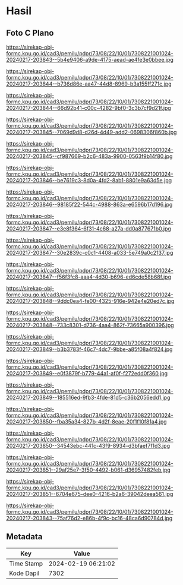 # Hasil

## Foto C Plano

https://sirekap-obj-formc.kpu.go.id/cad3/pemilu/pdpr/73/08/22/10/01/7308221001024-20240217-203843--5b4e9406-a9de-4175-aead-ae4fe3e0bbee.jpg

https://sirekap-obj-formc.kpu.go.id/cad3/pemilu/pdpr/73/08/22/10/01/7308221001024-20240217-203844--b736d86e-aa47-44d8-8969-b3a155ff271c.jpg

https://sirekap-obj-formc.kpu.go.id/cad3/pemilu/pdpr/73/08/22/10/01/7308221001024-20240217-203844--66d92b41-c00c-4282-9bf0-3c3b7cf9d21f.jpg

https://sirekap-obj-formc.kpu.go.id/cad3/pemilu/pdpr/73/08/22/10/01/7308221001024-20240217-203845--7069d9d8-d26d-4d49-add2-0698306f860b.jpg

https://sirekap-obj-formc.kpu.go.id/cad3/pemilu/pdpr/73/08/22/10/01/7308221001024-20240217-203845--cf987669-b2c6-483a-9900-0563f9b14f80.jpg

https://sirekap-obj-formc.kpu.go.id/cad3/pemilu/pdpr/73/08/22/10/01/7308221001024-20240217-203846--be7619c3-8d0a-4fd2-8ab1-8801e9a63d5e.jpg

https://sirekap-obj-formc.kpu.go.id/cad3/pemilu/pdpr/73/08/22/10/01/7308221001024-20240217-203846--98185f22-544c-4988-863a-e6596b17d196.jpg

https://sirekap-obj-formc.kpu.go.id/cad3/pemilu/pdpr/73/08/22/10/01/7308221001024-20240217-203847--e3e8f364-6f31-4c68-a27a-dd0a877671b0.jpg

https://sirekap-obj-formc.kpu.go.id/cad3/pemilu/pdpr/73/08/22/10/01/7308221001024-20240217-203847--30e2839c-c0c1-4408-a033-5e749a0c2137.jpg

https://sirekap-obj-formc.kpu.go.id/cad3/pemilu/pdpr/73/08/22/10/01/7308221001024-20240217-203847--f56f3fc8-aaa4-4d30-b696-ed6cde58b68f.jpg

https://sirekap-obj-formc.kpu.go.id/cad3/pemilu/pdpr/73/08/22/10/01/7308221001024-20240217-203848--9ddc0ea4-fe00-4325-916e-942e4e20ed7c.jpg

https://sirekap-obj-formc.kpu.go.id/cad3/pemilu/pdpr/73/08/22/10/01/7308221001024-20240217-203848--733c8301-d736-4aa4-862f-73665a900396.jpg

https://sirekap-obj-formc.kpu.go.id/cad3/pemilu/pdpr/73/08/22/10/01/7308221001024-20240217-203849--b3b3783f-46c7-4dc7-9bbe-a85f08a4f824.jpg

https://sirekap-obj-formc.kpu.go.id/cad3/pemilu/pdpr/73/08/22/10/01/7308221001024-20240217-203849--e0f3879f-b779-44a1-af0f-f272edd0f360.jpg

https://sirekap-obj-formc.kpu.go.id/cad3/pemilu/pdpr/73/08/22/10/01/7308221001024-20240217-203849--185516ed-9fb3-4fde-81d5-c36b2056edd1.jpg

https://sirekap-obj-formc.kpu.go.id/cad3/pemilu/pdpr/73/08/22/10/01/7308221001024-20240217-203850--fba35a34-827b-4d2f-8eae-20f1f10f81a4.jpg

https://sirekap-obj-formc.kpu.go.id/cad3/pemilu/pdpr/73/08/22/10/01/7308221001024-20240217-203850--34543ebc-441c-43f9-8934-d3bfaef7f1d3.jpg

https://sirekap-obj-formc.kpu.go.id/cad3/pemilu/pdpr/73/08/22/10/01/7308221001024-20240217-203851--29af25e7-3f50-4492-b061-d36957482feb.jpg

https://sirekap-obj-formc.kpu.go.id/cad3/pemilu/pdpr/73/08/22/10/01/7308221001024-20240217-203851--6704e675-dee0-4216-b2a6-39042deea561.jpg

https://sirekap-obj-formc.kpu.go.id/cad3/pemilu/pdpr/73/08/22/10/01/7308221001024-20240217-203843--75af76d2-e86b-4f9c-bc16-48ca6d90784d.jpg


## Metadata

| Key        | Value               |
| ---------- | ------------------- |
| Time Stamp | 2024-02-19 06:21:02 |
| Kode Dapil | 7302                |



